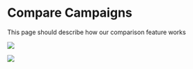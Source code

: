 # Compare Campaigns

This page should describe how our comparison feature works

![](images/cp_compare.png)

![](images/cp_compare_events.png)